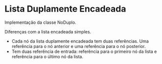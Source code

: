 # Lista Duplamente Encadeada
Implementação da classe NoDuplo.
 
 Diferenças com a lista encadeada simples.
 * Cada nó da lista duplamente encadeada tem duas referências. Uma referência para o nó anterior e uma referência para o nó posterior.
 * Tem duas referência de entrada: referência para o primeiro nó da lista e referência para o último nó da lista.
 

 
